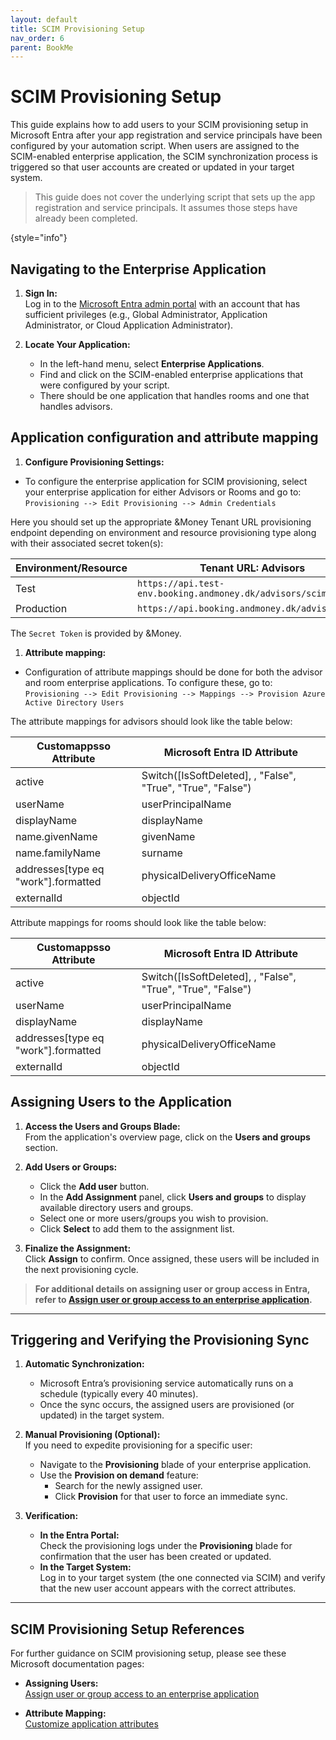 ```yaml
---
layout: default
title: SCIM Provisioning Setup
nav_order: 6
parent: BookMe
---
```


# SCIM Provisioning Setup

This guide explains how to add users to your SCIM provisioning setup in Microsoft Entra
after your app registration and service principals have been configured by your automation script.
When users are assigned to the SCIM-enabled enterprise application, the SCIM synchronization process is triggered so that user accounts are created or updated in your target system.

> This guide does not cover the underlying script that sets up the app registration and service principals. It assumes those steps have already been completed.
>
{style="info"}


## Navigating to the Enterprise Application

1. **Sign In:**  
   Log in to the [Microsoft Entra admin portal](https://entra.microsoft.com) with an account
    that has sufficient privileges
    (e.g., Global Administrator, Application Administrator, or Cloud Application Administrator).

2. **Locate Your Application:**
    - In the left-hand menu, select **Enterprise Applications**.
    - Find and click on the SCIM-enabled enterprise applications that were configured by your script.
    - There should be one application that handles rooms and one that handles advisors.

## Application configuration and attribute mapping

1. **Configure Provisioning Settings:**
 - To configure the enterprise application for SCIM provisioning, select your enterprise application for either Advisors or Rooms and go to:
    `Provisioning --> Edit Provisioning --> Admin Credentials` 

Here you should set up the appropriate &Money Tenant URL provisioning endpoint 
depending on environment and resource provisioning type along with their associated secret token(s):

| Environment/Resource | Tenant URL: Advisors  | Tenant URL: Rooms  |
|----------------------| ----------- | ----------- |
| Test                 | `https://api.test-env.booking.andmoney.dk/advisors/scim `       | `https://api.test-env.booking.andmoney.dk/rooms/scim`        |
| Production           | `https://api.booking.andmoney.dk/advisors/scim `        | `https://api.booking.andmoney.dk/rooms/scim`         |

The `Secret Token` is provided by &Money.

1. **Attribute mapping:**
 - Configuration of attribute mappings should be done for both the advisor and room enterprise applications. 
   To configure these, go to:
    ` Provisioning --> Edit Provisioning --> Mappings --> Provision Azure Active Directory Users `

The attribute mappings for advisors should look like the table below:

| Customappsso Attribute              | Microsoft Entra ID Attribute                                |
|-------------------------------------|-------------------------------------------------------------|
| active                              | Switch([IsSoftDeleted], , "False", "True", "True", "False") |
| userName                            | userPrincipalName                                           |
| displayName                         | displayName                                                 |
| name.givenName                      | givenName                                                   |
| name.familyName                     | surname                                                     |
| addresses[type eq "work"].formatted | physicalDeliveryOfficeName                                  |
| externalId                          | objectId                                                    |

Attribute mappings for rooms should look like the table below:


| Customappsso Attribute       | Microsoft Entra ID Attribute                                |
| ----------- |-------------------------------------------------------------|
| active       | Switch([IsSoftDeleted], , "False", "True", "True", "False") |
| userName    | userPrincipalName                                           |
| displayName    | displayName                                                 |
| addresses[type eq "work"].formatted    | physicalDeliveryOfficeName                                  |
| externalId                          | objectId                                                    |

## Assigning Users to the Application

1. **Access the Users and Groups Blade:**  
   From the application's overview page, click on the **Users and groups** section.

2. **Add Users or Groups:**
    - Click the **Add user** button.
    - In the **Add Assignment** panel, click **Users and groups** to display available directory users and groups.
    - Select one or more users/groups you wish to provision.
    - Click **Select** to add them to the assignment list.

3. **Finalize the Assignment:**  
   Click **Assign** to confirm. Once assigned, these users will be included in the next provisioning cycle.

> **For additional details on assigning user or group access in Entra, refer to [Assign user or group access to an enterprise application](https://learn.microsoft.com/en-us/entra/identity/enterprise-apps/assign-user-or-group-access-portal?pivots=portal).**

---

## Triggering and Verifying the Provisioning Sync

1. **Automatic Synchronization:**
    - Microsoft Entra’s provisioning service automatically runs on a schedule (typically every 40 minutes).
    - Once the sync occurs, the assigned users are provisioned (or updated) in the target system.

2. **Manual Provisioning (Optional):**  
   If you need to expedite provisioning for a specific user:
    - Navigate to the **Provisioning** blade of your enterprise application.
    - Use the **Provision on demand** feature:
        - Search for the newly assigned user.
        - Click **Provision** for that user to force an immediate sync.

3. **Verification:**
    - **In the Entra Portal:**  
      Check the provisioning logs under the **Provisioning** blade for confirmation that the user has been created or updated.
    - **In the Target System:**  
      Log in to your target system (the one connected via SCIM) and verify that the new user account appears with the correct attributes.

---

## SCIM Provisioning Setup References

For further guidance on SCIM provisioning setup, please see these Microsoft documentation pages:

- **Assigning Users:**  
  [Assign user or group access to an enterprise application](https://learn.microsoft.com/en-us/entra/identity/enterprise-apps/assign-user-or-group-access-portal?pivots=portal)

- **Attribute Mapping:**  
  [Customize application attributes](https://learn.microsoft.com/en-us/entra/identity/app-provisioning/customize-application-attributes)
